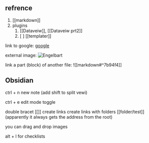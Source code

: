 
## refrence
1. [[markdown]]
2. plugins
	1. [[Dataveiw]], [[Dataveiw prt2]]
	2. [ ] [[templater]]

link to google:
[google](https://www.google.com)

external image:
![Engelbart](https://history-computer.com/ModernComputer/Basis/images/Engelbart.jpg)

link a part (block) of another file: 
![[markdown#^7b94f4]]
## Obsidian
ctrl + n
	new note
	(add shift to split vewi)

ctrl + e
	edit mode toggle

double bracet [[]]
	create links
	create links with folders [[folder/test]]
	(apparently it always gets the address from the root)
	
you can drag and drop images 

alt + l for checklists